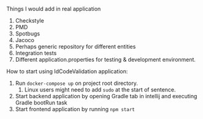 Things I would add in real application
1. Checkstyle
2. PMD
3. Spotbugs
4. Jacoco
5. Perhaps generic repository for different entities
6. Integration tests
7. Different application.properties for testing & development environment.

How to start using IdCodeValidation application:
1. Run `docker-compose up` on project root directory.
   1. Linux users might need to add `sudo` at the start of sentence.
2. Start backend application by opening Gradle tab in intellij and executing Gradle bootRun task
3. Start frontend application by running `npm start`